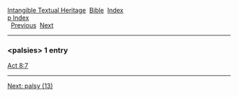 [Intangible Textual Heritage](../../index)  [Bible](../index) 
[Index](index)   
[p Index](_p_)  
  [Previous](c08223)  [Next](c08225) 

------------------------------------------------------------------------

### &lt;palsies&gt; 1 entry

[Act 8:7](../kjv/act008.htm#007)  

------------------------------------------------------------------------

[Next: palsy (13)](c08225)
